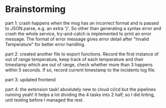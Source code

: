 # Brainstorming
part 1:
crash happens when the msg has an incorrect format and is passed to JSON.parse, e.g. an extra '}'.
So other than generating a syntax error and crash the whole service, try-and-catch is implemented to print an error message.
The format of error message gives error detail after "Invalid Temperature" for better error handling.

part 2:
created another file to export functions. Record the first instance of out of range temperature, keep track of each temperature and their timestamp which are out of range, check whether more than 3 happens within 5 seconds. If so, record current timestamp to the incidents log file.

part 3:
updated frontend

part 4:
the extension task! aboslutely new to cloud ci/cd but the pipelines running yeah! It helps a lot dividing the 4 tasks into 2 half, so I did linting, unit testing before I managed the rest.
